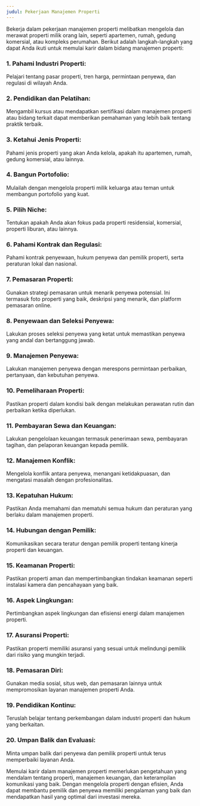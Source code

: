 ```yaml
---
judul: Pekerjaan Manajemen Properti
---
```


Bekerja dalam pekerjaan manajemen properti melibatkan mengelola dan merawat properti milik orang lain, seperti apartemen, rumah, gedung komersial, atau kompleks perumahan. Berikut adalah langkah-langkah yang dapat Anda ikuti untuk memulai karir dalam bidang manajemen properti:

### 1. **Pahami Industri Properti:**

Pelajari tentang pasar properti, tren harga, permintaan penyewa, dan regulasi di wilayah Anda.

### 2. **Pendidikan dan Pelatihan:**

Mengambil kursus atau mendapatkan sertifikasi dalam manajemen properti atau bidang terkait dapat memberikan pemahaman yang lebih baik tentang praktik terbaik.

### 3. **Ketahui Jenis Properti:**

Pahami jenis properti yang akan Anda kelola, apakah itu apartemen, rumah, gedung komersial, atau lainnya.

### 4. **Bangun Portofolio:**

Mulailah dengan mengelola properti milik keluarga atau teman untuk membangun portofolio yang kuat.

### 5. **Pilih Niche:**

Tentukan apakah Anda akan fokus pada properti residensial, komersial, properti liburan, atau lainnya.

### 6. **Pahami Kontrak dan Regulasi:**

Pahami kontrak penyewaan, hukum penyewa dan pemilik properti, serta peraturan lokal dan nasional.

### 7. **Pemasaran Properti:**

Gunakan strategi pemasaran untuk menarik penyewa potensial. Ini termasuk foto properti yang baik, deskripsi yang menarik, dan platform pemasaran online.

### 8. **Penyewaan dan Seleksi Penyewa:**

Lakukan proses seleksi penyewa yang ketat untuk memastikan penyewa yang andal dan bertanggung jawab.

### 9. **Manajemen Penyewa:**

Lakukan manajemen penyewa dengan merespons permintaan perbaikan, pertanyaan, dan kebutuhan penyewa.

### 10. **Pemeliharaan Properti:**

Pastikan properti dalam kondisi baik dengan melakukan perawatan rutin dan perbaikan ketika diperlukan.

### 11. **Pembayaran Sewa dan Keuangan:**

Lakukan pengelolaan keuangan termasuk penerimaan sewa, pembayaran tagihan, dan pelaporan keuangan kepada pemilik.

### 12. **Manajemen Konflik:**

Mengelola konflik antara penyewa, menangani ketidakpuasan, dan mengatasi masalah dengan profesionalitas.

### 13. **Kepatuhan Hukum:**

Pastikan Anda memahami dan mematuhi semua hukum dan peraturan yang berlaku dalam manajemen properti.

### 14. **Hubungan dengan Pemilik:**

Komunikasikan secara teratur dengan pemilik properti tentang kinerja properti dan keuangan.

### 15. **Keamanan Properti:**

Pastikan properti aman dan mempertimbangkan tindakan keamanan seperti instalasi kamera dan pencahayaan yang baik.

### 16. **Aspek Lingkungan:**

Pertimbangkan aspek lingkungan dan efisiensi energi dalam manajemen properti.

### 17. **Asuransi Properti:**

Pastikan properti memiliki asuransi yang sesuai untuk melindungi pemilik dari risiko yang mungkin terjadi.

### 18. **Pemasaran Diri:**

Gunakan media sosial, situs web, dan pemasaran lainnya untuk mempromosikan layanan manajemen properti Anda.

### 19. **Pendidikan Kontinu:**

Teruslah belajar tentang perkembangan dalam industri properti dan hukum yang berkaitan.

### 20. **Umpan Balik dan Evaluasi:**

Minta umpan balik dari penyewa dan pemilik properti untuk terus memperbaiki layanan Anda.

Memulai karir dalam manajemen properti memerlukan pengetahuan yang mendalam tentang properti, manajemen keuangan, dan keterampilan komunikasi yang baik. Dengan mengelola properti dengan efisien, Anda dapat membantu pemilik dan penyewa memiliki pengalaman yang baik dan mendapatkan hasil yang optimal dari investasi mereka.
